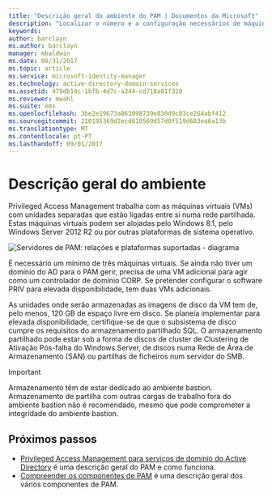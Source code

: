 ```yaml
---
title: "Descrição geral do ambiente do PAM | Documentos da Microsoft"
description: "Localizar o número e a configuração necessários de máquinas virtuais a implementar Privileged Access Management com êxito"
keywords: 
author: barclayn
ms.author: barclayn
manager: mbaldwin
ms.date: 08/31/2017
ms.topic: article
ms.service: microsoft-identity-manager
ms.technology: active-directory-domain-services
ms.assetid: 479db14c-1bfb-4d7c-a344-cd718a01f328
ms.reviewer: mwahl
ms.suite: ems
ms.openlocfilehash: 3be2e19673a863098739e830d9c83ce264abf412
ms.sourcegitcommit: 210195369d2ecd610569d57d0f519d683ea6a13b
ms.translationtype: MT
ms.contentlocale: pt-PT
ms.lasthandoff: 09/01/2017
---
```

# <a name="environment-overview"></a>Descrição geral do ambiente

Privileged Access Management trabalha com as máquinas virtuais (VMs) com unidades separadas que estão ligadas entre si numa rede partilhada. Estas máquinas virtuais podem ser alojadas pelo Windows 8.1, pelo Windows Server 2012 R2 ou por outras plataformas de sistema operativo.

![Servidores de PAM: relações e plataformas suportadas - diagrama](media/pam-test-lab-architecture.png)

É necessário um mínimo de três máquinas virtuais.  Se ainda não tiver um domínio do AD para o PAM gerir, precisa de uma VM adicional para agir como um controlador de domínio CORP.  Se pretender configurar o software PRIV para elevada disponibilidade, tem duas VMs adicionais.

As unidades onde serão armazenadas as imagens de disco da VM tem de, pelo menos, 120 GB de espaço livre em disco.  Se planeia implementar para elevada disponibilidade, certifique-se de que o subsistema de disco cumpre os requisitos do armazenamento partilhado SQL.  O armazenamento partilhado pode estar sob a forma de discos de cluster de Clustering de Ativação Pós-falha do Windows Server, de discos numa Rede de Área de Armazenamento (SAN) ou partilhas de ficheiros num servidor do SMB.

>[!IMPORTANT]
Armazenamento têm de estar dedicado ao ambiente bastion. Armazenamento de partilha com outras cargas de trabalho fora do ambiente bastion não é recomendado, mesmo que pode comprometer a integridade do ambiente bastion.

## <a name="next-steps"></a>Próximos passos

- [Privileged Access Management para serviços de domínio do Active Directory](privileged-identity-management-for-active-directory-domain-services.md) é uma descrição geral do PAM e como funciona.
- [Compreender os componentes de PAM](principles-of-operation.md) é uma descrição geral dos vários componentes de PAM.